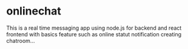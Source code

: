 # onlinechat
This is a real time messaging app using node.js for backend and react frontend with basics feature such as online statut notification creating chatroom...
